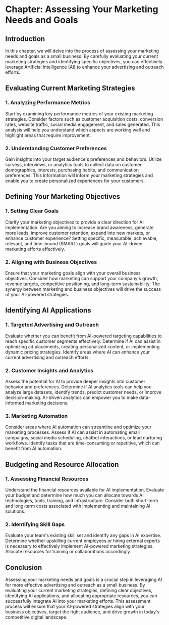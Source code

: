 Chapter: Assessing Your Marketing Needs and Goals
=================================================

Introduction
------------

In this chapter, we will delve into the process of assessing your marketing needs and goals as a small business. By carefully evaluating your current marketing strategies and identifying specific objectives, you can effectively leverage Artificial Intelligence (AI) to enhance your advertising and outreach efforts.

Evaluating Current Marketing Strategies
---------------------------------------

### 1. Analyzing Performance Metrics

Start by examining key performance metrics of your existing marketing strategies. Consider factors such as customer acquisition costs, conversion rates, website traffic, social media engagement, and sales generated. This analysis will help you understand which aspects are working well and highlight areas that require improvement.

### 2. Understanding Customer Preferences

Gain insights into your target audience's preferences and behaviors. Utilize surveys, interviews, or analytics tools to collect data on customer demographics, interests, purchasing habits, and communication preferences. This information will inform your marketing strategies and enable you to create personalized experiences for your customers.

Defining Your Marketing Objectives
----------------------------------

### 1. Setting Clear Goals

Clarify your marketing objectives to provide a clear direction for AI implementation. Are you aiming to increase brand awareness, generate more leads, improve customer retention, expand into new markets, or enhance customer experience? Setting specific, measurable, achievable, relevant, and time-bound (SMART) goals will guide your AI-driven marketing efforts effectively.

### 2. Aligning with Business Objectives

Ensure that your marketing goals align with your overall business objectives. Consider how marketing can support your company's growth, revenue targets, competitive positioning, and long-term sustainability. The synergy between marketing and business objectives will drive the success of your AI-powered strategies.

Identifying AI Applications
---------------------------

### 1. Targeted Advertising and Outreach

Evaluate whether you can benefit from AI-powered targeting capabilities to reach specific customer segments effectively. Determine if AI can assist in optimizing ad placements, creating personalized content, or implementing dynamic pricing strategies. Identify areas where AI can enhance your current advertising and outreach efforts.

### 2. Customer Insights and Analytics

Assess the potential for AI to provide deeper insights into customer behavior and preferences. Determine if AI analytics tools can help you analyze large datasets, identify trends, predict customer needs, or improve decision-making. AI-driven analytics can empower you to make data-informed marketing decisions.

### 3. Marketing Automation

Consider areas where AI automation can streamline and optimize your marketing processes. Assess if AI can assist in automating email campaigns, social media scheduling, chatbot interactions, or lead nurturing workflows. Identify tasks that are time-consuming or repetitive, which can benefit from AI automation.

Budgeting and Resource Allocation
---------------------------------

### 1. Assessing Financial Resources

Understand the financial resources available for AI implementation. Evaluate your budget and determine how much you can allocate towards AI technologies, tools, training, and infrastructure. Consider both short-term and long-term costs associated with implementing and maintaining AI solutions.

### 2. Identifying Skill Gaps

Evaluate your team's existing skill set and identify any gaps in AI expertise. Determine whether upskilling current employees or hiring external experts is necessary to effectively implement AI-powered marketing strategies. Allocate resources for training or collaborations accordingly.

Conclusion
----------

Assessing your marketing needs and goals is a crucial step in leveraging AI for more effective advertising and outreach as a small business. By evaluating your current marketing strategies, defining clear objectives, identifying AI applications, and allocating appropriate resources, you can successfully integrate AI into your marketing efforts. This assessment process will ensure that your AI-powered strategies align with your business objectives, target the right audience, and drive growth in today's competitive digital landscape.
